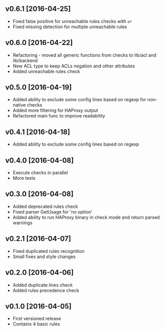## v0.6.1 [2016-04-25]

- Fixed false positive for unreachable rules checks with `or`
- Fixed missing detection for multiple unreachable rules

## v0.6.0 [2016-04-22]

- Refactoring - moved all generic functions from checks to lib/acl and lib/backend
- New ACL type to keep ACLs negation and other attributes
- Added unreachable rules check

## v0.5.0 [2016-04-19]

- Added ability to exclude some config lines based on regexp for non-native checks
- Added more filtering for HAProxy output
- Refactored main func to improve readability

## v0.4.1 [2016-04-18]

- Added ability to exclude some config lines based on regexp

## v0.4.0 [2016-04-08]

- Execute checks in parallel
- More tests

## v0.3.0 [2016-04-08]

- Added deprecated rules check
- Fixed parser GetUsage for 'no option'
- Added ability to run HAProxy binary in check mode and return parsed warnings

## v0.2.1 [2016-04-07]

- Fixed duplicated rules recognition
- Small fixes and style changes

## v0.2.0 [2016-04-06]

- Added duplicate lines check
- Added rules precedence check

## v0.1.0 [2016-04-05]

- First versioned release
- Contains 4 basic rules
